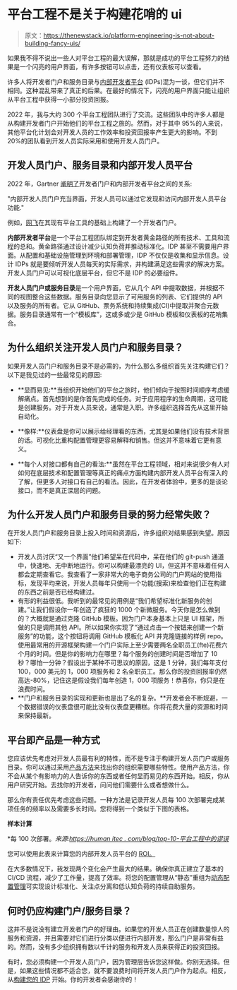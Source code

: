 # 平台工程不是关于构建花哨的 ui

> 原文：<https://thenewstack.io/platform-engineering-is-not-about-building-fancy-uis/>

如果我不得不说出一些人对平台工程的最大误解，那就是成功的平台工程努力的结果是一个闪亮的用户界面，有许多按钮可以点击，还有仪表板可以查看。

许多人将开发者门户和服务目录与[内部开发者平台](https://internaldeveloperplatform.org/) (IDPs)混为一谈，但它们并不相同。这种混乱带来了真正的后果。在最好的情况下，闪亮的用户界面只能让组织从平台工程中获得一小部分投资回报。

2022 年，我与大约 300 个平台工程团队进行了交流。这些团队中的许多人都是从构建开发者门户开始他们的平台工程之旅的。然而，对于其中 95%的人来说，其他平台化计划会对开发人员的工作效率和投资回报率产生更大的影响。不到 20%的团队看到开发人员实际采用和使用开发人员门户。

## 开发人员门户、服务目录和内部开发人员平台

2022 年，Gartner [阐明了](https://internaldeveloperplatform.org/developer-portals/)开发者门户和内部开发者平台之间的关系:

"内部开发人员门户充当界面，开发人员可以通过它发现和访问内部开发人员平台功能."

例如，[网飞](https://platformengineering.org/talks-library/netflix-platform-console-to-unify-engineering-experience)在其现有平台工具的基础上构建了一个开发者门户。

**内部开发者平台**是一个平台工程团队绑定到开发者黄金路径的所有技术、工具和流程的总和。黄金路径通过设计减少认知负荷并推动标准化。IDP 甚至不需要用户界面。从配置和基础设施管理到环境和部署管理，IDP 不仅仅是收集和显示信息。设计 IDPs 就是要倾听开发人员每天的实际需求，并构建满足这些需求的解决方案。开发人员门户可以可视化底层平台，但它不是 IDP 的必要组件。

**开发人员门户或服务目录**是一个用户界面，它从几个 API 中提取数据，并根据不同的视图整合这些数据。服务目录向您显示了可用服务的列表、它们提供的 API 以及服务的所有者。它从 GitHub、票务系统和持续集成(CI)中提取并聚合元数据。服务目录通常有一个“模板库”，这或多或少是 GitHub 模板和仪表板的花哨集合。

## 为什么组织关注开发人员门户和服务目录？

如果开发人员门户和服务目录不是必需的，为什么那么多组织首先关注构建它们？以下是我见过的一些最常见的原因:

*   **显而易见:**当组织开始他们的平台之旅时，他们倾向于按照时间顺序考虑缓解痛点。首先想到的是你首先完成的任务。对于应用程序的生命周期，这可能是创建服务。对于开发人员来说，通常是入职。许多组织选择首先从这里开始自动化。

*   **像样:**仪表盘是你可以展示给经理看的东西，尤其是如果他们没有技术背景的话。可视化比重构配置管理更容易解释和销售。但这并不意味着它更有意义。

*   **每个人对接口都有自己的看法:**虽然在平台工程领域，相对来说很少有人对如何在底层技术和配置管理等真正的痛点方面构建内部开发人员平台有深入的了解，但更多人对接口有自己的看法。因此，在开发者体验中，更多的是谈论接口，而不是真正深层的问题。

## 为什么开发人员门户和服务目录的努力经常失败？

在开发人员门户和服务目录上投入时间和资源后，许多组织对结果感到失望。原因如下:

*   开发人员讨厌“又一个界面”他们希望呆在代码中，呆在他们的 git-push 通道中，快速地、无中断地运行。你可以构建最漂亮的 UI，但这并不意味着任何人都会定期查看它。我查看了一家非常大的电子商务公司的门户网站的使用指标，发现平均来说，开发人员每年只使用一个功能(搜索)来检查他们正在构建的东西之前是否已经构建过。
*   有形的利益很低。我听到的最常见的用例是“我们希望标准化新服务的创建。”让我们假设你一年创造了疯狂的 1000 个新微服务。今天你是怎么做到的？大概就是通过克隆 GitHub 模板。因为门户本身基本上只是 UI 框架，所做的只是调用其他 API。所以如果你实现了“通过点击一个按钮来创建一个新服务”的功能，这个按钮将调用 GitHub 模板化 API 并克隆链接的样例 repo。使用最常用的开源框架构建一个门户实际上至少需要两名全职员工(fte)花费六个月的时间。但是你的影响力在哪里？每个服务的创建时间是否增加了 10 秒？哪怕一分钟？假设出于某种不可思议的原因，这是 1 分钟，我们每年支付 100，000 美元的 1，000 项服务和 2 名全职员工。那么你的投资回报率仍然高达-80%，记住这是假设我们每年创造 1，000 项服务！恭喜你，你只是在浪费时间。
*   **门户和服务目录的实现和更新也是出了名的复杂。**开发者会不断规避，一个数据错误的仪表盘很可能比没有仪表盘更糟糕。你将花费大量的资源和时间来保持最新。

## 平台即产品是一种方式

您应该优先考虑对开发人员最有利的特性，而不是专注于构建开发人员门户或服务目录。你可以通过采用[产品方法](https://thenewstack.io/platform-as-a-product-true-devops/)来找出你的组织需要哪些特性。使用产品方法，你不会从某个有影响力的人告诉你的东西或者任何显而易见的东西开始。相反，你从用户研究开始。去找你的开发者，问问他们需要什么或者想做什么。

那么你有责任优先考虑这些问题。一种方法是记录开发人员每 100 次部署完成某项任务的频率以及需要多长时间。您将得到一个类似于下图的表格。

**样本计算**

*每 100 次部署。*来源:[https://human itec . com/blog/top-10-平台工程中的谬误](https://humanitec.com/blog/top-10-fallacies-in-platform-engineering)*

您可以使用此表来计算您的内部开发人员平台的 [ROI。](https://humanitec.com/roi)

在大多数情况下，我发现两个变化会产生最大的结果。确保你真正建立了基本的 CI/CD 流程，减少了工作量，提高了效率。将您的配置管理从“静态”重组为[动态配置管理](https://humanitec.com/blog/what-is-dynamic-configuration-management)可实现设计标准化、关注点分离和低认知负荷的持续自助服务。

## 何时仍应构建门户/服务目录？

这并不是说没有建立开发者门户的好理由。如果您的开发人员正在创建数量惊人的服务和资源，并且需要对它们进行分类以便进行内部开发，那么门户是非常有益的。然而，没有多少组织拥有数以千计的服务和开发人员来获得正的投资回报。

有时，您必须构建一个开发人员门户，因为管理层告诉您这样做。你别无选择。但是，如果这些情况都不适合您，就不要浪费时间将开发人员门户作为起点。相反，从[构建您的 IDP](https://platformengineering.org/blog/what-to-build-first-the-house-or-the-front-door) 开始。你的开发者会感谢你的！

<svg xmlns:xlink="http://www.w3.org/1999/xlink" viewBox="0 0 68 31" version="1.1"><title>Group</title> <desc>Created with Sketch.</desc></svg>
